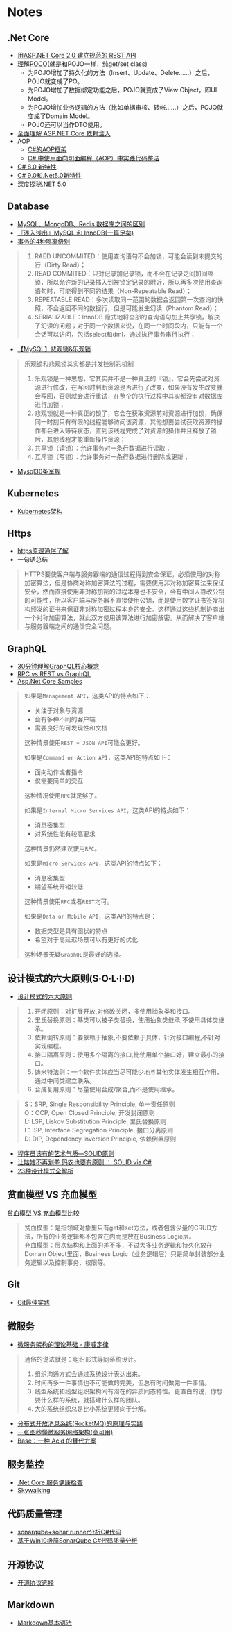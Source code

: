 # Notes

## .Net Core
* [用ASP.NET Core 2.0 建立规范的 REST API](http://www.cnblogs.com/cgzl/p/9010978.html)
* [理解POCO](https://kb.cnblogs.com/page/89750/)(就是和POJO一样，纯get/set class)
    * 为POJO增加了持久化的方法（Insert、Update、Delete……）之后，POJO就变成了PO。
    * 为POJO增加了数据绑定功能之后，POJO就变成了View Object，即UI Model。
    * 为POJO增加业务逻辑的方法（比如单据审核、转帐……）之后，POJO就变成了Domain Model。
    * POJO还可以当作DTO使用。
* [全面理解 ASP.NET Core 依赖注入](https://www.cnblogs.com/jesse2013/p/di-in-aspnetcore.html)
* AOP
    * [C#的AOP框架](https://www.cnblogs.com/kiba/p/9920691.html)
    * [C# 中使用面向切面编程（AOP）中实践代码整洁](https://www.cnblogs.com/chenug/p/9848852.html)
* [C# 8.0 新特性](https://www.cnblogs.com/Rwing/p/building-c-8-0.html)
* [C# 9.0和.Net5.0新特性](https://www.cnblogs.com/powertoolsteam/p/dotnet5.html)
* [深度探秘.NET 5.0](https://www.cnblogs.com/tianqing/p/13982098.html)

## Database
* [MySQL、MongoDB、Redis 数据库之间的区别](https://blog.csdn.net/CatStarXcode/article/details/79513425?utm_source=blogxgwz1)
* [『浅入浅出』MySQL 和 InnoDB(一篇足矣)](https://draveness.me/mysql-innodb)
* [事务的4种隔离级别](https://blog.csdn.net/qq_33290787/article/details/51924963)
> 1. RAED UNCOMMITED：使用查询语句不会加锁，可能会读到未提交的行（Dirty Read）；
> 2. READ COMMITED：只对记录加记录锁，而不会在记录之间加间隙锁，所以允许新的记录插入到被锁定记录的附近，所以再多次使用查询语句时，可能得到不同的结果（Non-Repeatable Read）；
> 3. REPEATABLE READ：多次读取同一范围的数据会返回第一次查询的快照，不会返回不同的数据行，但是可能发生幻读（Phantom Read）；
> 4. SERIALIZABLE：InnoDB 隐式地将全部的查询语句加上共享锁，解决了幻读的问题；对于同一个数据来说，在同一个时间段内，只能有一个会话可以访问，包括select和dml，通过执行事务串行执行；
* [【MySQL】悲观锁&乐观锁](https://www.cnblogs.com/zhiqian-ali/p/6200874.html)
> 乐观锁和悲观锁其实都是并发控制的机制
> 1. 乐观锁是一种思想，它其实并不是一种真正的『锁』，它会先尝试对资源进行修改，在写回时判断资源是否进行了改变，如果没有发生改变就会写回，否则就会进行重试，在整个的执行过程中其实都没有对数据库进行加锁；
> 2. 悲观锁就是一种真正的锁了，它会在获取资源前对资源进行加锁，确保同一时刻只有有限的线程能够访问该资源，其他想要尝试获取资源的操作都会进入等待状态，直到该线程完成了对资源的操作并且释放了锁后，其他线程才能重新操作资源；
> 3. 共享锁（读锁）：允许事务对一条行数据进行读取；
> 4. 互斥锁（写锁）：允许事务对一条行数据进行删除或更新；
* [Mysql30条军规](https://github.com/murdering/notes/blob/master/Resources/Mysql%e5%86%9b%e8%a7%84.md)

## Kubernetes
* [Kubernetes架构](https://github.com/murdering/notes/blob/master/Resources/Kubernetes%E6%9E%B6%E6%9E%84.md)

## Https
* [https原理通俗了解](https://www.cnblogs.com/zhangshitong/p/6478721.html)
* 一句话总结
> HTTPS要使客户端与服务器端的通信过程得到安全保证，必须使用的对称加密算法，但是协商对称加密算法的过程，需要使用非对称加密算法来保证安全，然而直接使用非对称加密的过程本身也不安全，会有中间人篡改公钥的可能性，所以客户端与服务器不直接使用公钥，而是使用数字证书签发机构颁发的证书来保证非对称加密过程本身的安全。这样通过这些机制协商出一个对称加密算法，就此双方使用该算法进行加密解密。从而解决了客户端与服务器端之间的通信安全问题。

## GraphQL
* [30分钟理解GraphQL核心概念](https://segmentfault.com/a/1190000014131950?utm_source=tag-newest)
* [RPC vs REST vs GraphQL](https://segmentfault.com/a/1190000013961872)
* [Asp.Net Core Samples](https://github.com/murdering/notes/tree/master/GraphQL)
> 如果是`Management API`，这类API的特点如下：
> * 关注于对象与资源
> * 会有多种不同的客户端
> * 需要良好的可发现性和文档
>
> 这种情景使用`REST + JSON API`可能会更好。
>
> 如果是`Command or Action API`，这类API的特点如下：
> * 面向动作或者指令
> * 仅需要简单的交互
>
> 这种情况使用`RPC`就足够了。
> 
> 如果是`Internal Micro Services API`，这类API的特点如下：
> * 消息密集型
> * 对系统性能有较高要求
>
> 这种情景仍然建议使用`RPC`。
>
> 如果是`Micro Services API`，这类API的特点如下：
> * 消息密集型
> * 期望系统开销较低
>
> 这种情景使用`RPC`或者`REST`均可。
>
> 如果是`Data or Mobile API`，这类API的特点是：
> * 数据类型是具有图状的特点
> * 希望对于高延迟场景可以有更好的优化
>
> 这种场景无疑`GraphQL`是最好的选择。

## 设计模式的六大原则(S·O·L·I·D)
* [设计模式的六大原则](https://www.cnblogs.com/fengyumeng/p/10463048.html)
> 1. 开闭原则：对扩展开放,对修改关闭，多使用抽象类和接口。
> 2. 里氏替换原则：基类可以被子类替换，使用抽象类继承,不使用具体类继承。
> 3. 依赖倒转原则：要依赖于抽象,不要依赖于具体，针对接口编程,不针对实现编程。
> 4. 接口隔离原则：使用多个隔离的接口,比使用单个接口好，建立最小的接口。
> 5. 迪米特法则：一个软件实体应当尽可能少地与其他实体发生相互作用，通过中间类建立联系。
> 6. 合成复用原则：尽量使用合成/聚合,而不是使用继承。

> S：SRP, Single Responsibility Principle, 单一责任原则  
> O：OCP, Open Closed Principle, 开发封闭原则  
> L: LSP, Liskov Substitution Principle, 里氏替换原则  
> I：ISP, Interface Segregation Principle, 接口分离原则  
> D: DIP, Dependency Inversion Principle, 依赖倒置原则  
* [程序员该有的艺术气质—SOLID原则](https://www.cnblogs.com/lanxuezaipiao/archive/2013/06/09/3128665.html)
* [让姑姑不再划拳 码农也要有原则 ： SOLID via C#](https://www.cnblogs.com/xfuture/p/4169459.html)
* [23种设计模式全解析](https://www.cnblogs.com/susanws/p/5510229.html)

## 贫血模型 VS 充血模型
[贫血模型 VS 充血模型比较](https://www.cnblogs.com/longshiyVip/p/5205451.html)
> 贫血模型：是指领域对象里只有get和set方法，或者包含少量的CRUD方法，所有的业务逻辑都不包含在内而是放在Business Logic层。  
> 充血模型：层次结构和上面的差不多，不过大多业务逻辑和持久化放在Domain Object里面，Business Logic（业务逻辑层）只是简单封装部分业务逻辑以及控制事务、权限等。



## Git
* [Git最佳实践](http://www.cnblogs.com/wish123/p/9785101.html)

## 微服务
* [微服务架构的理论基础 - 康威定律](https://yq.aliyun.com/articles/8611)
> 通俗的说法就是：组织形式等同系统设计。
> 1. 组织沟通方式会通过系统设计表达出来。
> 2. 时间再多一件事情也不可能做的完美，但总有时间做完一件事情。
> 3. 线型系统和线型组织架构间有潜在的异质同态特性。更直白的说，你想要什么样的系统，就搭建什么样的团队。
> 4. 大的系统组织总是比小系统更倾向于分解。
* [分布式开放消息系统(RocketMQ)的原理与实践](https://www.cnblogs.com/HigginCui/p/9900148.html)
* [一张图秒懂微服务网络架构(高可用)](https://www.cnblogs.com/yuesf/p/11831234.html)
* [Base：一种 Acid 的替代方案](https://www.cnblogs.com/savorboard/p/base-an-acid-alternative.html)

## 服务监控
* [.Net Core 服务健康检查](https://github.com/murdering/notes/tree/master/AspNetCore.HealthChecks.WithUriAndUI.Samples)
* [Skywalking](https://github.com/murdering/notes/blob/master/Resources/Skywalking.md)

## 代码质量管理
* [sonarqube+sonar runner分析C#代码](https://www.cnblogs.com/luoqin520/p/6945304.html)
* [基于Win10极简SonarQube C#代码质量分析](https://www.cnblogs.com/CoderAyu/p/9416376.html)

## 开源协议
* [开源协议选择](https://coderxing.gitbooks.io/architecture-evolution/chapter1/di-yi-zhang-ff1a-zhun-bei-qi-cheng/12-guan-yu-kai-yuan/123-kai-yuan-xie-yi-de-xuan-ze.html)

## Markdown
* [Markdown基本语法](https://www.jianshu.com/p/191d1e21f7ed)



